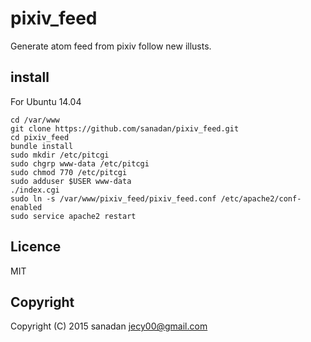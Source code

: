 # pixiv_feed
Generate atom feed from pixiv follow new illusts.

## install
For Ubuntu 14.04

    cd /var/www
    git clone https://github.com/sanadan/pixiv_feed.git
    cd pixiv_feed
    bundle install
    sudo mkdir /etc/pitcgi
    sudo chgrp www-data /etc/pitcgi
    sudo chmod 770 /etc/pitcgi
    sudo adduser $USER www-data
    ./index.cgi
    sudo ln -s /var/www/pixiv_feed/pixiv_feed.conf /etc/apache2/conf-enabled
    sudo service apache2 restart

## Licence
MIT

## Copyright
Copyright (C) 2015 sanadan <jecy00@gmail.com>
